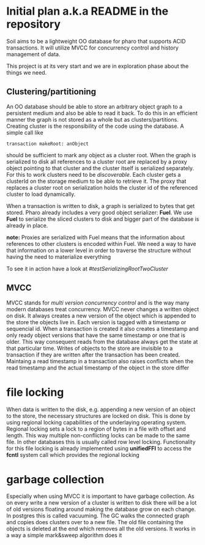 # Initial plan a.k.a README in the repository

Soil aims to be a lightweight OO database for pharo that supports ACID transactions. It will utilize MVCC for concurrency control and history management of data.

This project is at its very start and we are in exploration phase about the things we need.

## Clustering/partitioning

An OO database should be able to store an arbitrary object graph to a persistent medium and also be able to read it back. To do this in an efficient manner the graph is not stored as a whole but as clusters/partitions.
Creating cluster is the responsibility of the code using the database. A simple call like

```
transaction makeRoot: anObject
```

should be sufficient to mark any object as a cluster root. When the graph is serialized to disk all references to a cluster root are replaced by a proxy object pointing to that cluster and the cluster itself is serialized separately.
For this to work clusters need to be _discoverable_. Each cluster gets a clusterId on the storage medium to be able to retrieve it. The proxy that replaces a cluster root on serialization holds the cluster id of the referenced cluster to load dynamically.

When a transaction is written to disk, a graph is serialized to bytes that get stored. Pharo already includes a very good object serializer: **Fuel**. We use **Fuel** to serialize the sliced clusters to disk and bigger part of the database is already in place.

__note:__ Proxies are serialized with Fuel means that the information about references to other clusters is encoded within Fuel. We need a way to have that information on a lower level in order to traverse the structure without having the need to materialize everything

To see it in action have a look at _#testSerializingRootTwoCluster_
## MVCC

MVCC stands for _multi version concurrency control_ and is the way many modern databases treat concurrency. MVCC never changes a written object on disk. It always creates a new version of the object which is appended to the store the objects live in. Each version is tagged with a timestamp or sequencial id. When a transaction is created it also creates a timestamp and only ready object versions that have the same timestamp or one that is older. This way consequent reads from the database always get the state at that particular time. Writes of objects to the store are invisible to a transaction if they are written after the transaction has been created. Maintaing a read timestamp in a transaction also raises conflicts when the read timestamp and the actual timestamp of the object in the store differ

# file locking

When data is written to the disk, e.g. appending a new version of an object to the store, the necessary structures are locked on disk. This is done by using regional locking capabilities of the underlaying operating system. Regional locking sets a lock to a region of bytes in a file with offset and length. This way multiple non-conflicting locks can be made to the same file. In other databases this is usually called row level locking. Functionality for this file locking is already implemented using **unifiedFFI** to access the **fcntl** system call which provides the regional locking

# garbage collection

Especially when using MVCC it is important to have garbage collection. As on every write a new version of a cluster is written to disk there will be a lot of old versions floating around making the database grow on each change. In postgres this is called vacuuming. The GC walks the connected graph and copies does clusters over to a new file. The old file containing the objects is deleted at the end which removes all the old versions. It works in a way a simple mark&sweep algorithm does it
